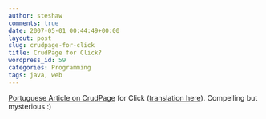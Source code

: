 ```yaml
---
author: steshaw
comments: true
date: 2007-05-01 00:44:49+00:00
layout: post
slug: crudpage-for-click
title: CrudPage for Click?
wordpress_id: 59
categories: Programming
tags: java, web
---
```


[Portuguese Article on
CrudPage](http://www.devmedia.com.br/articles/viewcomp.asp?comp=3344) for
Click ([translation
here](http://translate.google.com/translate?u=http%3A%2F%2Fwww.devmedia.com.br%2Farticles%2Fviewcomp.asp%3Fcomp%3D3344&langpair=pt%7Cen&hl=en&ie=UTF-8&oe=UTF-8&prev=%2Flanguage_tools)).
Compelling but mysterious :)
